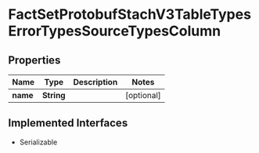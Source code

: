 

# FactSetProtobufStachV3TableTypesErrorTypesSourceTypesColumn


## Properties

Name | Type | Description | Notes
------------ | ------------- | ------------- | -------------
**name** | **String** |  |  [optional]


## Implemented Interfaces

* Serializable


